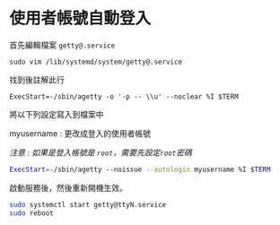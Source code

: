 # 使用者帳號自動登入

首先編輯檔案 `getty@.service`  

~~~shell
sudo vim /lib/systemd/system/getty@.service
~~~

找到後註解此行

~~~shell
ExecStart=-/sbin/agetty -o '-p -- \\u' --noclear %I $TERM
~~~

將以下列設定寫入到檔案中

myusername : 更改成登入的使用者帳號

*注意 : 如果是登入帳號是 `root`，需要先設定`root`密碼*

~~~bash
ExecStart=-/sbin/agetty --noissue --autologin myusername %I $TERM
~~~

啟動服務後，然後重新開機生效。

~~~bash
sudo systemctl start getty@ttyN.service
sudo reboot
~~~

